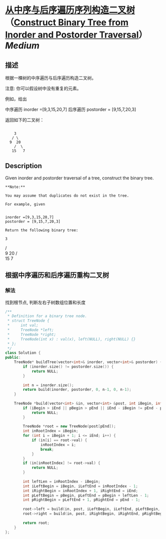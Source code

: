 # [从中序与后序遍历序列构造二叉树](https://leetcode-cn.com/problems/construct-binary-tree-from-inorder-and-postorder-traversal)（[Construct Binary Tree from Inorder and Postorder Traversal](https://leetcode.com/problems/construct-binary-tree-from-inorder-and-postorder-traversal)）*Medium*
## 描述
根据一棵树的中序遍历与后序遍历构造二叉树。

注意:
你可以假设树中没有重复的元素。

例如，给出

中序遍历 inorder =[9,3,15,20,7]
后序遍历 postorder = [9,15,7,20,3]

返回如下的二叉树：
```

    3
   / \
  9  20
    /  \
   15   7
```

## Description
Given inorder and postorder traversal of a tree, construct the binary tree.
```
**Note:**

You may assume that duplicates do not exist in the tree.

For example, given


inorder =[9,3,15,20,7]
postorder = [9,15,7,20,3]

Return the following binary tree:

```

    3
   / \
  9  20
    /  \
   15   7



## 根据中序遍历和后序遍历重构二叉树
### 解法
找到根节点, 判断左右子树数组位置和长度
```c++
/**
 * Definition for a binary tree node.
 * struct TreeNode {
 *     int val;
 *     TreeNode *left;
 *     TreeNode *right;
 *     TreeNode(int x) : val(x), left(NULL), right(NULL) {}
 * };
 */
class Solution {
public:
    TreeNode* buildTree(vector<int>& inorder, vector<int>& postorder) {
        if (inorder.size() != postorder.size()) {
            return NULL;
        }
        
        int n = inorder.size();
        return build(inorder, postorder, 0, n-1, 0, n-1);
    }
    
    TreeNode *build(vector<int> &in, vector<int> &post, int iBegin, int iEnd, int pBegin, int pEnd) {
        if (iBegin > iEnd || pBegin > pEnd || iEnd - iBegin != pEnd - pBegin) {
            return NULL;
        }
        
        TreeNode *root = new TreeNode(post[pEnd]);
        int inRootIndex = iBegin;
        for (int i = iBegin + 1; i <= iEnd; i++) {
            if (in[i] == root->val) {
                inRootIndex = i;
                break;
            }
        }
        if (in[inRootIndex] != root->val) {
            return NULL;
        }
        
        int leftLen = inRootIndex - iBegin;
        int iLeftBegin = iBegin, iLeftEnd = inRootIndex - 1;
        int iRightBegin = inRootIndex + 1, iRightEnd = iEnd;
        int pLeftBegin = pBegin, pLeftEnd = pBegin + leftLen - 1;
        int pRightBegin = pLeftEnd + 1, pRightEnd = pEnd - 1;
        
        root->left = build(in, post, iLeftBegin, iLeftEnd, pLeftBegin, pLeftEnd);
        root->right = build(in, post, iRightBegin, iRightEnd, pRightBegin, pRightEnd);
        
        return root;
    }
};
```